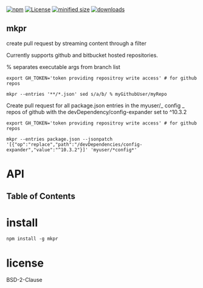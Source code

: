 [![npm](https://img.shields.io/npm/v/mkpr.svg)](https://www.npmjs.com/package/mkpr)
[![License](https://img.shields.io/badge/License-BSD%203--Clause-blue.svg)](https://opensource.org/licenses/BSD-3-Clause)
[![minified size](https://badgen.net/bundlephobia/min/mkpr)](https://bundlephobia.com/result?p=mkpr)
[![downloads](http://img.shields.io/npm/dm/mkpr.svg?style=flat-square)](https://npmjs.org/package/mkpr)

## mkpr

create pull request by streaming content through a filter

Currently supports github and bitbucket hosted repositories.

% separates executable args from branch list

```shell
export GH_TOKEN='token providing repositroy write access' # for github repos

mkpr --entries '**/*.json' sed s/a/b/ % myGithubUser/myRepo
```

Create pull request for all package.json entries in the myuser/_ config _ repos of github
with the devDependency/config-expander set to ^10.3.2

```shell
export GH_TOKEN='token providing repositroy write access' # for github repos

mkpr --entries package.json --jsonpatch '[{"op":"replace","path":"/devDependencies/config-expander","value":"^10.3.2"}]' 'myuser/*config*'
```

# API

<!-- Generated by documentation.js. Update this documentation by updating the source code. -->

## Table of Contents

# install

```shell
npm install -g mkpr
```

# license

BSD-2-Clause
